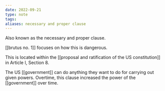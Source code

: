 ```yaml
---
date: 2022-09-21
type: note
tags: 
aliases: necessary and proper clause
---
```


Also known as the necessary and proper clause.

[[brutus no. 1]] focuses on how this is dangerous.

This is located within the [[proposal and ratification of the US constitution]] in Article I, Section 8.

The US [[government]] can do anything they want to do for carrying out given powers.
Overtime, this clause increased the power of the [[government]] over time.
